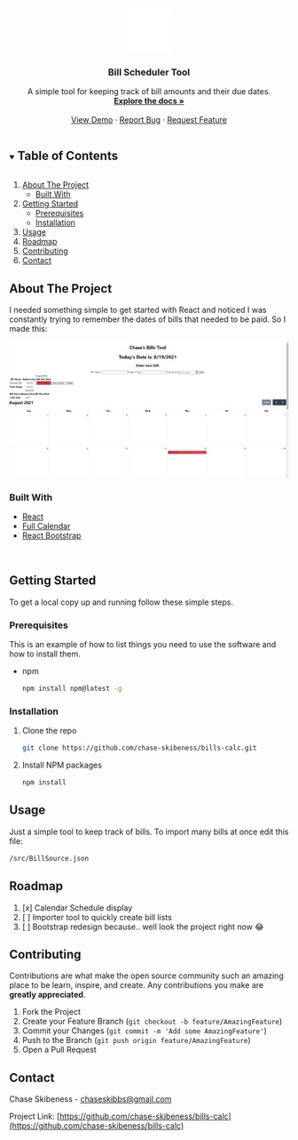 <!-- PROJECT LOGO -->
<br />
<p align="center">
  <a href="https://github.com/chase-skibeness/bills-calc">
    <img src="bill.png" alt="Logo" width="80" height="80" >
  </a>

  <h3 align="center">Bill Scheduler Tool</h3>

  <p align="center">
    A simple tool for keeping track of bill amounts and their due dates.
    <br />
    <a href="https://github.com/chase-skibeness/bills-calc"><strong>Explore the docs »</strong></a>
    <br />
    <br />
    <a href="https://github.com/chase-skibeness/bills-calc">View Demo</a>
    ·
    <a href="https://github.com/chase-skibeness/bills-calc/issues">Report Bug</a>
    ·
    <a href="https://github.com/chase-skibeness/bills-calc/issues">Request Feature</a>
  </p>
</p>



<!-- TABLE OF CONTENTS -->
<details open="open">
  <summary><h2 style="display: inline-block">Table of Contents</h2></summary>
  <ol>
    <li>
      <a href="#about-the-project">About The Project</a>
      <ul>
        <li><a href="#built-with">Built With</a></li>
      </ul>
    </li>
    <li>
      <a href="#getting-started">Getting Started</a>
      <ul>
        <li><a href="#prerequisites">Prerequisites</a></li>
        <li><a href="#installation">Installation</a></li>
      </ul>
    </li>
    <li><a href="#usage">Usage</a></li>
    <li><a href="#roadmap">Roadmap</a></li>
    <li><a href="#contributing">Contributing</a></li>
    <li><a href="#contact">Contact</a></li>
  </ol>
</details>



<!-- ABOUT THE PROJECT -->
## About The Project

<p>I needed something simple to get started with React and noticed I was constantly trying to remember the dates of bills that needed to be paid. So I made this:</p>
<img src="screenshot.png" alt="screenshot">


### Built With

* [React](https://reactjs.org)
* [Full Calendar](https://fullcalendar.io/)
* [React Bootstrap](https://react-bootstrap.github.io/)

<br />


<!-- GETTING STARTED -->
## Getting Started

To get a local copy up and running follow these simple steps.

### Prerequisites

This is an example of how to list things you need to use the software and how to install them.
* npm
  ```sh
  npm install npm@latest -g
  ```

### Installation

1. Clone the repo
   ```sh
   git clone https://github.com/chase-skibeness/bills-calc.git
   ```
2. Install NPM packages
   ```sh
   npm install
   ```



<!-- USAGE EXAMPLES -->
## Usage

Just a simple tool to keep track of bills. To import many bills at once edit this file: 
```sh
/src/BillSource.json
```



<!-- ROADMAP -->
## Roadmap

1. [x] Calendar Schedule display
2. [ ] Importer tool to quickly create bill lists
3. [ ] Bootstrap redesign because.. well look the project right now 😂



<!-- CONTRIBUTING -->
## Contributing

Contributions are what make the open source community such an amazing place to be learn, inspire, and create. Any contributions you make are **greatly appreciated**.

1. Fork the Project
2. Create your Feature Branch (`git checkout -b feature/AmazingFeature`)
3. Commit your Changes (`git commit -m 'Add some AmazingFeature'`)
4. Push to the Branch (`git push origin feature/AmazingFeature`)
5. Open a Pull Request



<!-- CONTACT -->
## Contact

Chase Skibeness - chaseskibbs@gmail.com

Project Link: [https://github.com/chase-skibeness/bills-calc](https://github.com/chase-skibeness/bills-calc)







<!-- MARKDOWN LINKS & IMAGES -->
<!-- https://www.markdownguide.org/basic-syntax/#reference-style-links -->
[contributors-shield]: https://img.shields.io/github/contributors/chase-skibeness/repo.svg?style=for-the-badge
[contributors-url]: https://github.com/chase-skibeness/bills-calc/graphs/contributors
[forks-shield]: https://img.shields.io/github/forks/chase-skibeness/repo.svg?style=for-the-badge
[forks-url]: https://github.com/chase-skibeness/bills-calc/network/members
[stars-shield]: https://img.shields.io/github/stars/chase-skibeness/repo.svg?style=for-the-badge
[stars-url]: https://github.com/chase-skibeness/bills-calc/stargazers
[issues-shield]: https://img.shields.io/github/issues/chase-skibeness/repo.svg?style=for-the-badge
[issues-url]: https://github.com/chase-skibeness/bills-calc/issues
[license-shield]: https://img.shields.io/github/license/chase-skibeness/repo.svg?style=for-the-badge
[linkedin-shield]: https://img.shields.io/badge/-LinkedIn-black.svg?style=for-the-badge&logo=linkedin&colorB=555
[linkedin-url]: https://linkedin.com/in/chase-skibeness